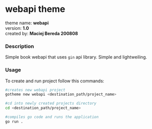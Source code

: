 # webapi theme
theme name: **webapi**\
version: **1.0**\
created by: **Maciej Bereda 200808**

### Description
Simple book webapi that uses `gin` api library. Simple and lightweiling.

### Usage
To create and run project follow this commands:
```bash
#creates new webapi project
gotheme new webapi <destination_path/project_name>

#cd into newly created projects directory
cd <destination_path/project_name>

#compiles go code and runs the application
go run .
```

